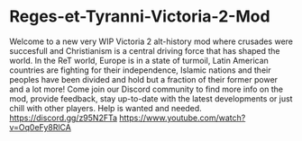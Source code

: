 # Reges-et-Tyranni-Victoria-2-Mod
Welcome to a new very WIP Victoria 2 alt-history mod where crusades were succesfull and Christianism is a central driving force that has shaped the world. In the ReT world, Europe is in a state of turmoil, Latin American countries are fighting for their independence, Islamic nations and their peoples have been divided and hold but a fraction of their former power and a lot more! 
Come join our Discord community to find more info on the mod, provide feedback, stay up-to-date with the latest developments or just chill with other players. Help is wanted and needed.
https://discord.gg/z95N2FTa
https://www.youtube.com/watch?v=Oq0eFy8RlCA